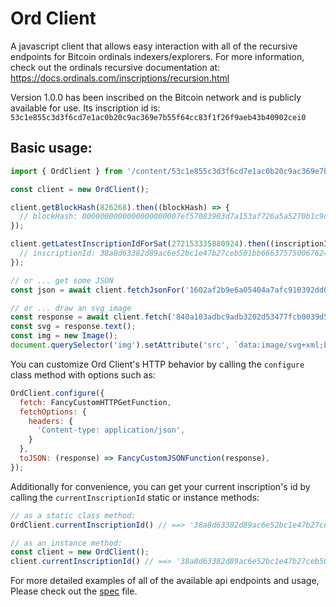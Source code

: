 # Ord Client

A javascript client that allows easy interaction with all of the recursive
endpoints for Bitcoin ordinals indexers/explorers.  For more information, check
out the ordinals recursive documentation at:
https://docs.ordinals.com/inscriptions/recursion.html

Version 1.0.0 has been inscribed on the Bitcoin network and is publicly
available for use.  Its inscription id is:
`53c1e855c3d3f6cd7e1ac0b20c9ac369e7b55f64cc83f1f26f9aeb43b40902cei0`

## Basic usage:

```javascript
import { OrdClient } from '/content/53c1e855c3d3f6cd7e1ac0b20c9ac369e7b55f64cc83f1f26f9aeb43b40902cei0';

const client = new OrdClient();

client.getBlockHash(826268).then((blockHash) => {
  // blockHash: 0000000000000000000007ef57083903d7a153af726a5a5270b1c9c3d756c48d
});

client.getLatestInscriptionIdForSat(272153335880924).then((inscriptionId) => {
  // inscriptionId: 38a8d63382d89ac6e52bc1e47b27ceb501bb66637575006762499fee00ad4f31i13
});

// or ... get some JSON
const json = await client.fetchJsonFor('1602af2b9e6a05404a7afc910392dd0b3ed83813d3e0e3ff23c3b22e020e39aai0');

// or ... draw an svg image
const response = await client.fetch('840a103adbc9adb3202d53477fcb0039d5e1935f6f20b91d3e7bbe7fa3a1e1a1i31');
const svg = response.text();
const img = new Image();
document.querySelector('img').setAttribute('src', `data:image/svg+xml;base64,${btoa(svg)}`);

```

You can customize Ord Client's HTTP behavior by calling the `configure` class
method with options such as:

```javascript
OrdClient.configure({
  fetch: FancyCustomHTTPGetFunction,
  fetchOptions: {
    headers: {
      'Content-type: application/json',
    }
  },
  toJSON: (response) => FancyCustomJSONFunction(response),
});
```

Additionally for convenience, you can get your current inscription's id by
calling the `currentInscriptionId` static or instance methods:

```javascript
// as a static class method:
OrdClient.currentInscriptionId() // ==> '38a8d63382d89ac6e52bc1e47b27ceb501bb66637575006762499fee00ad4f31i13'

// as an instance method:
const client = new OrdClient();
client.currentInscriptionId() // ==> '38a8d63382d89ac6e52bc1e47b27ceb501bb66637575006762499fee00ad4f31i13'
```

For more detailed examples of all of the available api endpoints and usage,
Please check out the [spec](https://github.com/patrick99e99/ord-client/blob/master/src/ord-client.spec.js) file.

